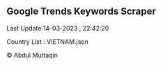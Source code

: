 

## Google Trends Keywords Scraper 
 
Last Update 14-03-2023 , 22:42:20

Country List :
VIETNAM.json



© Abdul Muttaqin 
